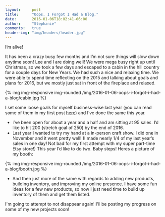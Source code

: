 ```yaml
---
layout:     post
title:      "Oops. I Forgot I Had a Blog."
date:       2016-01-06T18:02:41-06:00
author:     "Stephanie"
comments:   true
header-img: "img/headers/header.jpg"
---
```


I’m alive! 

It has been a crazy busy few months and I’m not sure things will slow down anytime soon! Lee and I are doing well! We were mega busy right up until Christmas, so we took a few days and escaped to a cabin in the hill country for a couple days for New Years. We had such a nice and relaxing time. We were able to spend time reflecting on the 2015 and talking about goals and plans for 2016, but we mostly just sat in front of the fireplace and relaxed.

{% img img-responsive img-rounded /img/2016-01-06-oops-i-forgot-i-had-a-blog/cabin.jpg %}

I set some loose goals for myself business-wise last year (you can read some of them in my first post [here](http://sometimesisewthings.com/2015/03/15/here-goes-nothing/)) and I’ve done the same this year. 

- I’ve been open for about a year and a half and am sitting at 95 sales. I’d like to hit 200 (stretch goal of 250) by the end of 2016.
- Last year I wanted to try my hand at a in-person craft show. I did one in November and it went pretty well! (I made nearly 1/4 of my last year’s sales in one day! Not bad for my first attempt with my super part-time Etsy store!) This year I’d like to do two. Baby steps! Heres a picture of my booth:

{% img img-responsive img-rounded /img/2016-01-06-oops-i-forgot-i-had-a-blog/booth.jpg %}

- And then just more of the same with regards to adding new products, building inventory, and improving my online presence. I have some fun ideas for a few new products, so now I just need time to build up inventory of them and get them listed.

I'm going to attempt to not disappear again! I'll be posting my progress on some of my new projects soon!